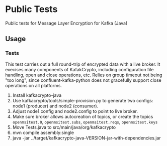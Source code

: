 # Public Tests
Public tests for Message Layer Encryption for Kafka (Java)

## Usage

### Tests
This test carries out a full round-trip of encrypted data with a live broker. It execises many
components of KafakCrypto, including configuration file handling, open and close operations, etc. Relies on
group timeout not being "too long", since confluent-kafka-python does not gracefully support close operations
on all platforms.

  1. Install kafkacrypto-java
  1. Use kafkacrypto/tools/simple-provision.py to generate two configs: node1 (producer) and node2 (consumer).
  1. Adjust node1.config and node2.config to point to live broker.
  1. Make sure broker allows autocreation of topics, or create the topics `openmsitest.0`, `openmsitest.subs`, `openmsitest.reqs`, `openmsitest.keys`
  1. Move Tests.java to src/main/java/org/kafkacrypto
  1. mvn compile assembly:single
  1. java -jar ../target/kafkacrypto-java-VERSION-jar-with-dependencies.jar
